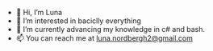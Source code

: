 - 👋 Hi, I’m Luna
- 👀 I’m interested in baciclly everything
- 🌱 I’m currently advancing my knowledge in c# and bash.
- 📫 You can reach me at luna.nordbergh2@gmail.com
